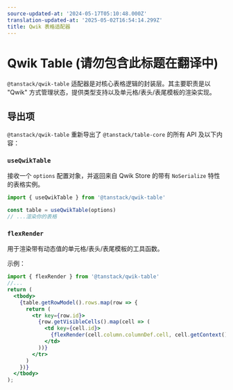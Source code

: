 ```yaml
---
source-updated-at: '2024-05-17T05:10:48.000Z'
translation-updated-at: '2025-05-02T16:54:14.299Z'
title: Qwik 表格适配器
---
```

# Qwik Table (请勿包含此标题在翻译中)

`@tanstack/qwik-table` 适配器是对核心表格逻辑的封装层。其主要职责是以 "Qwik" 方式管理状态，提供类型支持以及单元格/表头/表尾模板的渲染实现。

## 导出项

`@tanstack/qwik-table` 重新导出了 `@tanstack/table-core` 的所有 API 及以下内容：

### `useQwikTable`

接收一个 `options` 配置对象，并返回来自 Qwik Store 的带有 `NoSerialize` 特性的表格实例。

```ts
import { useQwikTable } from '@tanstack/qwik-table'

const table = useQwikTable(options)
// ...渲染你的表格
```

### `flexRender`

用于渲染带有动态值的单元格/表头/表尾模板的工具函数。

示例：

```jsx
import { flexRender } from '@tanstack/qwik-table'
//...
return (
  <tbody>
    {table.getRowModel().rows.map(row => {
      return (
        <tr key={row.id}>
          {row.getVisibleCells().map(cell => (
            <td key={cell.id}>
              {flexRender(cell.column.columnDef.cell, cell.getContext())}
            </td>
          ))}
        </tr>
      )
    })}
  </tbody>
);
```
